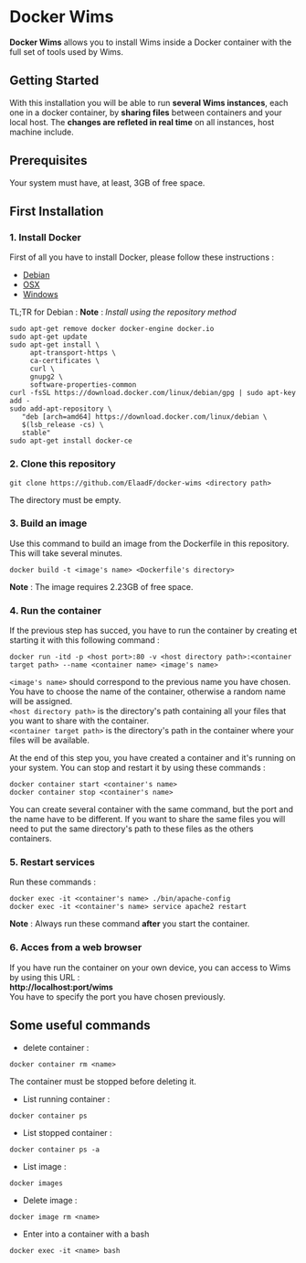 # Docker Wims
**Docker Wims** allows you to install Wims inside a Docker container with the full set of tools used by Wims.

## Getting Started
With this installation you will be able to run **several Wims instances**, each one in a docker container, by **sharing files** between containers and your local host. The **changes are refleted in real time** on all instances, host machine include.

## Prerequisites
Your system must have, at least, 3GB of free space.

## First Installation

### 1. Install Docker
First of all you have to install Docker, please follow these instructions : 
+ [Debian](https://docs.docker.com/install/linux/docker-ce/debian/#uninstall-old-versions)
+ [OSX](https://docs.docker.com/docker-for-mac/install/)
+ [Windows](https://docs.docker.com/docker-for-windows/install/)

TL;TR for Debian :
__Note__ : *Install using the repository method*
```console
sudo apt-get remove docker docker-engine docker.io
sudo apt-get update
sudo apt-get install \
     apt-transport-https \
     ca-certificates \
     curl \
     gnupg2 \
     software-properties-common
curl -fsSL https://download.docker.com/linux/debian/gpg | sudo apt-key add -
sudo add-apt-repository \
   "deb [arch=amd64] https://download.docker.com/linux/debian \
   $(lsb_release -cs) \
   stable"
sudo apt-get install docker-ce  
 ```

### 2. Clone this repository
```console
git clone https://github.com/ElaadF/docker-wims <directory path>
```   
The directory must be empty.

### 3. Build an image
Use this command to build an image from the Dockerfile in this repository. This will take several minutes.   
```console
docker build -t <image's name> <Dockerfile's directory>
```   

__Note__ : The image requires 2.23GB of free space.
### 4. Run the container
If the previous step has succed, you have to run the container by creating et starting it with this following command :   
```console
docker run -itd -p <host port>:80 -v <host directory path>:<container target path> --name <container name> <image's name>
```   

```<image's name>``` should correspond to the previous name you have chosen.   
You have to choose the name of the container, otherwise a random name will be assigned.   
```<host directory path>``` is the directory's path containing all your files that you want to share with the container.   
```<container target path>``` is the directory's path in the container where your files will be available.    

At the end of this step you, you have created a container and it's running on your system. You can stop and restart it by using these commands :   
```console
docker container start <container's name>
docker container stop <container's name>
```   
You can create several container with the same command, but the port and the name have to be different. If you want to share the same files you will need to put the same directory's path to these files as the others containers.

### 5. Restart services
Run these commands :   
```console
docker exec -it <container's name> ./bin/apache-config
docker exec -it <container's name> service apache2 restart
```   

__Note__ : Always run these command **after** you start the container.

### 6. Acces from a web browser
If you have run the container on your own device, you can access to Wims by using this URL :   
**http://localhost:port/wims**   
You have to specify the port you have chosen previously.

## Some useful commands
+ delete container :
```console
docker container rm <name>
```
The container must be stopped before deleting it.

+ List running container :
```console
docker container ps 
```

+ List stopped container :
```console
docker container ps -a
```

+ List image :
```console
docker images
```

+ Delete image :
```console
docker image rm <name>
```
+ Enter into a container with a bash
```console
docker exec -it <name> bash
```


